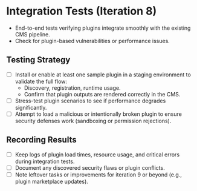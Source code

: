# Integration Tests (Iteration 8)

- End-to-end tests verifying plugins integrate smoothly with the existing CMS pipeline.
- Check for plugin-based vulnerabilities or performance issues.

## Testing Strategy
- [ ] Install or enable at least one sample plugin in a staging environment to validate the full flow:
  - Discovery, registration, runtime usage.
  - Confirm that plugin outputs are rendered correctly in the CMS.
- [ ] Stress-test plugin scenarios to see if performance degrades significantly.
- [ ] Attempt to load a malicious or intentionally broken plugin to ensure security defenses work (sandboxing or permission rejections).

## Recording Results
- [ ] Keep logs of plugin load times, resource usage, and critical errors during integration tests.
- [ ] Document any discovered security flaws or plugin conflicts.
- [ ] Note leftover tasks or improvements for iteration 9 or beyond (e.g., plugin marketplace updates). 